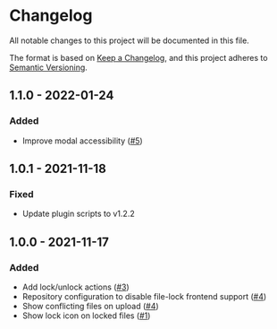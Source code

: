 # Changelog
All notable changes to this project will be documented in this file.

The format is based on [Keep a Changelog](https://keepachangelog.com/en/1.0.0/),
and this project adheres to [Semantic Versioning](https://semver.org/spec/v2.0.0.html).

## 1.1.0 - 2022-01-24
### Added
- Improve modal accessibility ([#5](https://github.com/scm-manager/scm-file-lock-plugin/pull/5))

## 1.0.1 - 2021-11-18
### Fixed
- Update plugin scripts to v1.2.2

## 1.0.0 - 2021-11-17
### Added
- Add lock/unlock actions ([#3](https://github.com/scm-manager/scm-file-lock-plugin/pull/3))
- Repository configuration to disable file-lock frontend support ([#4](https://github.com/scm-manager/scm-file-lock-plugin/pull/4))
- Show conflicting files on upload ([#4](https://github.com/scm-manager/scm-file-lock-plugin/pull/4))
- Show lock icon on locked files ([#1](https://github.com/scm-manager/scm-file-lock-plugin/pull/1))

